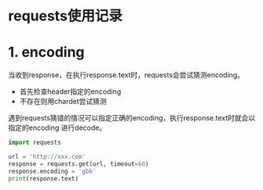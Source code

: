 requests使用记录
==============

# 1. encoding

当收到response，在执行response.text时，requests会尝试猜测encoding。
- 首先检查header指定的encoding
- 不存在则用chardet尝试猜测

遇到requests猜错的情况可以指定正确的encoding，执行response.text时就会以指定的encoding
进行decode。

```python
import requests

url = 'http://xxx.com'
response = requests.get(url, timeout=60)
response.encoding = 'gbk'
print(response.text)

```

